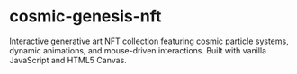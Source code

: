 # cosmic-genesis-nft
Interactive generative art NFT collection featuring cosmic particle systems, dynamic animations, and mouse-driven interactions. Built with vanilla JavaScript and HTML5 Canvas.
